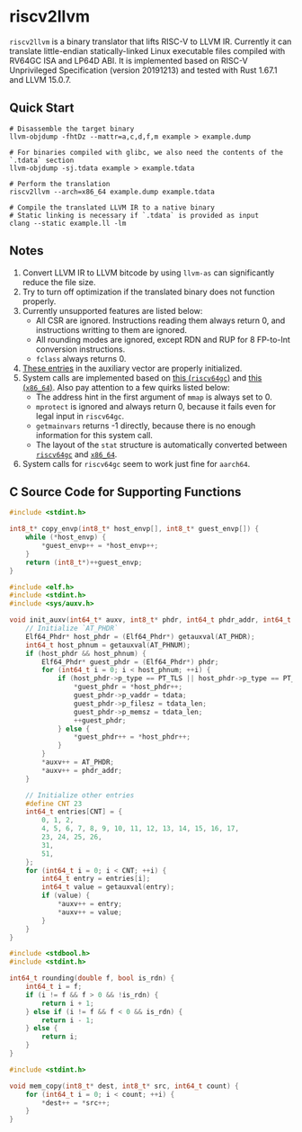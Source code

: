 # riscv2llvm

`riscv2llvm` is a binary translator that lifts RISC-V to LLVM IR. Currently it can translate little-endian statically-linked Linux executable files compiled with RV64GC ISA and LP64D ABI. It is implemented based on RISC-V Unprivileged Specification (version 20191213) and tested with Rust 1.67.1 and LLVM 15.0.7.

## Quick Start

``` shell
# Disassemble the target binary
llvm-objdump -fhtDz --mattr=a,c,d,f,m example > example.dump

# For binaries compiled with glibc, we also need the contents of the `.tdata` section
llvm-objdump -sj.tdata example > example.tdata

# Perform the translation
riscv2llvm --arch=x86_64 example.dump example.tdata

# Compile the translated LLVM IR to a native binary
# Static linking is necessary if `.tdata` is provided as input
clang --static example.ll -lm
```

## Notes

1. Convert LLVM IR to LLVM bitcode by using `llvm-as` can significantly reduce the file size.
2. Try to turn off optimization if the translated binary does not function properly.
3. Currently unsupported features are listed below:
    - All CSR are ignored. Instructions reading them always return 0, and instructions writting to them are ignored.
    - All rounding modes are ignored, except RDN and RUP for 8 FP-to-Int conversion instructions.
    - `fclass` always returns 0.
4. [These entries](https://github.com/torvalds/linux/blob/7cd60e43a6def40ecb75deb8decc677995970d0b/include/uapi/linux/auxvec.h) in the auxiliary vector are properly initialized.
5. System calls are implemented based on [this (`riscv64gc`)](https://github.com/riscv-software-src/riscv-pk/blob/7e9b671c0415dfd7b562ac934feb9380075d4aa2/pk/syscall.h) and [this (`x86_64`)](https://chromium.googlesource.com/chromiumos/docs/+/a2622281357e45f2b2c74cdc4b428b0d1294488d/constants/syscalls.md). Also pay attention to a few quirks listed below:
    - The address hint in the first argument of `mmap` is always set to 0.
    - `mprotect` is ignored and always return 0, because it fails even for legal input in `riscv64gc`.
    - `getmainvars` returns -1 directly, because there is no enough information for this system call.
    - The layout of the `stat` structure is automatically converted between [`riscv64gc`](https://github.com/riscv-collab/riscv-gnu-toolchain/blob/baefbdd8bcedfabf0cf89dce679a8bd1a9f27b39/linux-headers/include/asm-generic/stat.h) and [`x86_64`](https://github.com/torvalds/linux/blob/6f52b16c5b29b89d92c0e7236f4655dc8491ad70/arch/x86/include/uapi/asm/stat.h).
6. System calls for `riscv64gc` seem to work just fine for `aarch64`.

## C Source Code for Supporting Functions

``` c
#include <stdint.h>

int8_t* copy_envp(int8_t* host_envp[], int8_t* guest_envp[]) {
    while (*host_envp) {
        *guest_envp++ = *host_envp++;
    }
    return (int8_t*)++guest_envp;
}
```

``` c
#include <elf.h>
#include <stdint.h>
#include <sys/auxv.h>

void init_auxv(int64_t* auxv, int8_t* phdr, int64_t phdr_addr, int64_t tdata, int64_t tdata_len) {
    // Initialize `AT_PHDR`
    Elf64_Phdr* host_phdr = (Elf64_Phdr*) getauxval(AT_PHDR);
    int64_t host_phnum = getauxval(AT_PHNUM);
    if (host_phdr && host_phnum) {
        Elf64_Phdr* guest_phdr = (Elf64_Phdr*) phdr;
        for (int64_t i = 0; i < host_phnum; ++i) {
            if (host_phdr->p_type == PT_TLS || host_phdr->p_type == PT_GNU_RELRO) {
                *guest_phdr = *host_phdr++;
                guest_phdr->p_vaddr = tdata;
                guest_phdr->p_filesz = tdata_len;
                guest_phdr->p_memsz = tdata_len;
                ++guest_phdr;
            } else {
                *guest_phdr++ = *host_phdr++;
            }
        }
        *auxv++ = AT_PHDR;
        *auxv++ = phdr_addr;
    }

    // Initialize other entries
    #define CNT 23
    int64_t entries[CNT] = {
        0, 1, 2,
        4, 5, 6, 7, 8, 9, 10, 11, 12, 13, 14, 15, 16, 17,
        23, 24, 25, 26,
        31,
        51,
    };
    for (int64_t i = 0; i < CNT; ++i) {
        int64_t entry = entries[i];
        int64_t value = getauxval(entry);
        if (value) {
            *auxv++ = entry;
            *auxv++ = value;
        }
    }
}
```

``` c
#include <stdbool.h>
#include <stdint.h>

int64_t rounding(double f, bool is_rdn) {
    int64_t i = f;
    if (i != f && f > 0 && !is_rdn) {
        return i + 1;
    } else if (i != f && f < 0 && is_rdn) {
        return i - 1;
    } else {
        return i;
    }
}
```

``` c
#include <stdint.h>

void mem_copy(int8_t* dest, int8_t* src, int64_t count) {
    for (int64_t i = 0; i < count; ++i) {
        *dest++ = *src++;
    }
}
```
